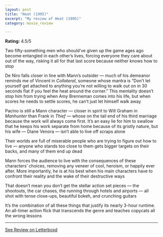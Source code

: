 ```yaml
---
layout: post
title: "Heat (1995)"
excerpt: "My review of Heat (1995)"
category: movie_review

---
```


**Rating:** 4.5/5

Two fifty-something men who should’ve given up the game ages ago become entangled in each other’s lives, forcing everyone they care about out of the way, risking it all for that last score because neither knows how to stop

De Niro falls closer in line with Mann’s outsider — much of his demeanor reminds me of Vincent in <i>Collateral</i>, someone whose mantra is “Don’t let yourself get attached to anything you’re not willing to walk out on in 30 seconds flat if you feel the heat around the corner.” This mentality doesn’t stop him from trying when Amy Brenneman comes into his life, but when scores he needs to settle scores, he can’t just let himself walk away

Pacino is still a Mann character — closer in spirit to Will Graham in <i>Manhunter</i> than Frank in <i>Thief</i> — whose on the tail end of his third marriage because the work will always come first. It’s an easy lie for him to swallow that he keeps his work separate from home because of its gristly nature, but his wife — Diane Venora — isn’t able to live off scraps alone

Their worlds are full of miserable people who are trying to figure out how to live — anyone who stands too close to them gets bigger targets on their backs, and many of them end up dead

Mann forces the audience to live with the consequences of these characters’ choices, removing any veneer of cool, heroism, or happily ever after. More importantly, he is at his best when his main characters have to confront their reality and the wake of their destructive ways

That doesn’t mean you don’t get the stellar action set pieces — the shootouts, the car chases, the running through hotels and airports — all shot with tense close-ups, beautiful bokeh, and crunching guitars

It’s the combination of all these things that justify its nearly 3-hour runtime. An all-timer action flick that transcends the genre and teaches copycats all the wrong lessons

<hr>

[See Review on Letterboxd](https://boxd.it/4im1Ef)
